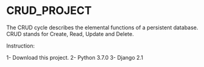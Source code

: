 # CRUD_PROJECT
The CRUD cycle describes the elemental functions of a persistent database. CRUD stands for Create, Read, Update and Delete.

Instruction:

1- Download this project.
2- Python 3.7.0
3- Django 2.1

